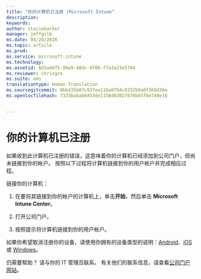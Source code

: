 ```yaml
---
title: "你的计算机已注册 |Microsoft Intune"
description: 
keywords: 
author: staciebarker
manager: jeffgilb
ms.date: 04/28/2016
ms.topic: article
ms.prod: 
ms.service: microsoft-intune
ms.technology: 
ms.assetid: 8d3a40f5-99e9-48dc-9706-f7a3a23e5704
ms.reviewer: chrisgre
ms.suite: ems
translationtype: Human Translation
ms.sourcegitcommit: 0bb435b87c937ea118a0794c8332b9a8f268d36e
ms.openlocfilehash: 7333babab0453de1158d02027870b03f6e740e16


---
```



# 你的计算机已注册

如果收到此计算机已注册的错误，这意味着你的计算机已经添加到公司门户，但尚未链接到你的帐户。 按照以下过程将计算机链接到你的用户帐户并完成相应过程。  

链接你的计算机：

1.  在要将其链接到你的帐户的计算机上，单击**开始**，然后单击 **Microsoft Intune Center**。

2.  打开公司门户。

3.  按照提示将计算机链接到你的用户帐户。

如果你希望取消注册你的设备，请使用你拥有的设备类型的说明：[Android](unenroll-your-device-from-intune-android.md)、[iOS](unenroll-your-device-from-intune-ios.md) 或 [Windows](unenroll-your-device-from-intune-windows.md)。

仍需要帮助？ 请与你的 IT 管理员联系。 有关他们的联系信息，请查看[公司门户网站](http://portal.manage.microsoft.com)。


<!--HONumber=Jun16_HO4-->



